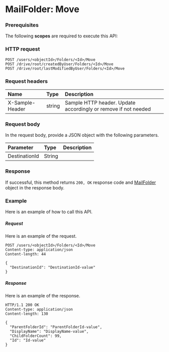 # MailFolder: Move


### Prerequisites
The following **scopes** are required to execute this API: 
### HTTP request
<!-- { "blockType": "ignored" } -->
```http
POST /users/<objectId>/Folders/<Id>/Move
POST /drive/root/createdByUser/Folders/<Id>/Move
POST /drive/root/lastModifiedByUser/Folders/<Id>/Move

```
### Request headers
| Name       | Type | Description|
|:---------------|:--------|:----------|
| X-Sample-Header  | string  | Sample HTTP header. Update accordingly or remove if not needed|

### Request body
In the request body, provide a JSON object with the following parameters.

| Parameter	   | Type	|Description|
|:---------------|:--------|:----------|
|DestinationId|String||

### Response
If successful, this method returns `200, OK` response code and [MailFolder](../resources/mailfolder.md) object in the response body.

### Example
Here is an example of how to call this API.
##### Request
Here is an example of the request.
<!-- {
  "blockType": "request",
  "name": "mailfolder_move"
}-->
```http
POST /users/<objectId>/Folders/<Id>/Move
Content-type: application/json
Content-length: 44

{
  "DestinationId": "DestinationId-value"
}
```

##### Response
Here is an example of the response.
<!-- {
  "blockType": "response",
  "truncated": false,
  "@odata.type": "microsoft.graph.mailfolder"
} -->
```http
HTTP/1.1 200 OK
Content-type: application/json
Content-length: 130

{
  "ParentFolderId": "ParentFolderId-value",
  "DisplayName": "DisplayName-value",
  "ChildFolderCount": 99,
  "Id": "Id-value"
}
```

<!-- uuid: 878ad5fa-cae8-4ec5-9638-c885fc7a9e5f
2015-10-19 09:02:20 UTC -->
<!-- {
  "type": "#page.annotation",
  "description": "MailFolder: Move",
  "keywords": "",
  "section": "documentation",
  "tocPath": ""
}-->